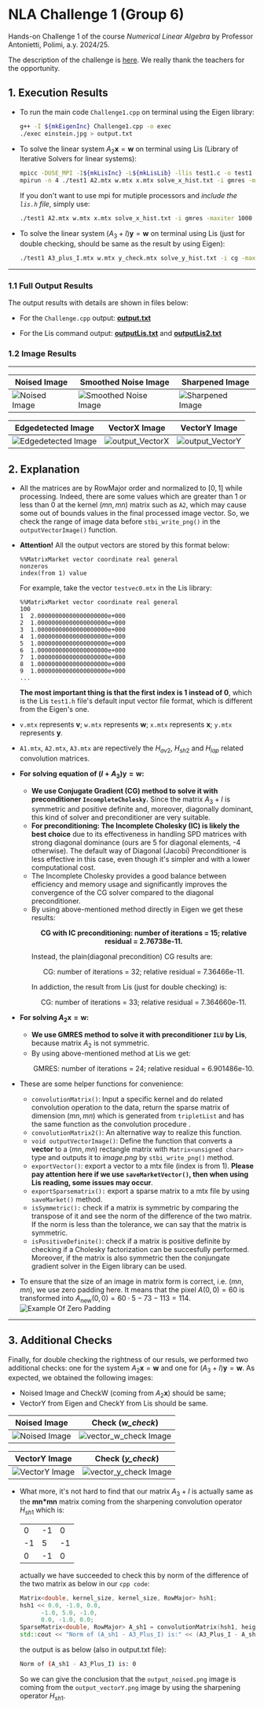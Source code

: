 # NLA Challenge 1 (Group 6)

Hands-on Challenge 1 of the course _Numerical Linear Algebra_ by Professor Antonietti, Polimi, a.y. 2024/25.

The description of the challenge is [here](Challenge1_description.pdf). We really thank the teachers for the opportunity.

## 1. Execution Results

- To run the main code `Challenge1.cpp` on terminal using the Eigen library:

  ```bash
  g++ -I ${mkEigenInc} Challenge1.cpp -o exec
  ./exec einstein.jpg > output.txt
  ```

- To solve the linear system $A_2 \mathbf{x}=\mathbf{w}$ on terminal using Lis (Library of Iterative Solvers for linear systems):

  ```bash
  mpicc -DUSE_MPI -I${mkLisInc} -L${mkLisLib} -llis test1.c -o test1
  mpirun -n 4 ./test1 A2.mtx w.mtx x.mtx solve_x_hist.txt -i gmres -maxiter 1000 -tol 1.0e-9 -p ilu -ilu 2 > outputLis.txt
  ```

  If you don't want to use mpi for mutiple processors and _include the `lis.h` file_, simply use:

  ```bash
  ./test1 A2.mtx w.mtx x.mtx solve_x_hist.txt -i gmres -maxiter 1000 -tol 1.0e-9 -p ilu -ilu 2 > outputLis.txt
  ```

- To solve the linear system $(A_3 + I) \mathbf{y}=\mathbf{w}$ on terminal using Lis (just for double checking, should be same as the result by using Eigen):

  ```bash
  ./test1 A3_plus_I.mtx w.mtx y_check.mtx solve_y_hist.txt -i cg -maxiter 1000 -tol 1.0e-10 > outputLis2.txt
  ```

---

### 1.1 Full Output Results

The output results with details are shown in files below:

- For the `Challenge.cpp` output: **[output.txt](output.txt)**

- For the Lis command output: **[outputLis.txt](outputLis.txt)** and **[outputLis2.txt](outputLis2.txt)**

### 1.2 Image Results

---

| Noised Image                            | Smoothed Noise Image                              | Sharpened Image                               |
| --------------------------------------- | ------------------------------------------------- | --------------------------------------------- |
| ![Noised Image](output_NoisedImage.png) | ![Smoothed Noise Image](output_SmoothedImage.png) | ![Sharpened Image](output_SharpenedImage.png) |

| Edgedetected Image                                   | VectorX Image                         | VectorY Image                         |
| ---------------------------------------------------- | ------------------------------------- | ------------------------------------- |
| ![Edgedetected Image](output_EdgeDetectionImage.png) | ![output_VectorX](output_VectorX.png) | ![output_VectorY](output_VectorY.png) |

## 2. Explanation

- All the matrices are by RowMajor order and normalized to $[0,1]$ while processing. Indeed, there are some values which are greater than 1 or less than 0 at the kernel $(mn,mn)$ matrix such as `A2`, which may cause some out of bounds values in the final processed image vector. So, we check the range of image data before `stbi_write_png()` in the `outputVectorImage()` function.

- **Attention!** All the output vectors are stored by this format below:

  ```
  %%MatrixMarket vector coordinate real general
  nonzeros
  index(from 1) value
  ```

  For example, take the vector `testvec0.mtx` in the Lis library:

  ```
  %%MatrixMarket vector coordinate real general
  100
  1  2.00000000000000000000e+000
  2  1.00000000000000000000e+000
  3  1.00000000000000000000e+000
  4  1.00000000000000000000e+000
  5  1.00000000000000000000e+000
  6  1.00000000000000000000e+000
  7  1.00000000000000000000e+000
  8  1.00000000000000000000e+000
  9  1.00000000000000000000e+000
  ...
  ```

  **The most important thing is that the first index is 1 instead of 0**, which is the Lis `test1.h` file's default input vector file format, which is different from the Eigen's one.

- `v.mtx` represents $\mathbf v$; `w.mtx` represents $\mathbf w$; `x.mtx` represents $\mathbf x$; `y.mtx` represents $\mathbf y$.

- `A1.mtx`, `A2.mtx`, `A3.mtx` are repectively the $H_{av2}$, $H_{sh2}$ and $H_{lap}$ related convolution matrices.

- **For solving equation of $(I + A_3) \mathbf y = \mathbf w$:**

  - **We use Conjugate Gradient (CG) method to solve it with preconditioner `IncompleteCholesky`.** Since the matrix $A_3+I$ is symmetric and positive definite and, moreover, diagonally dominant, this kind of solver and preconditioner are very suitable.
  - **For preconditioning: The Incomplete Cholesky (IC) is likely the best choice** due to its effectiveness in handling SPD matrices with strong diagonal dominance (ours are 5 for diagonal elements, -4 otherwise). The default way of Diagonal (Jacobi) Preconditioner is less effective in this case, even though it's simpler and with a lower computational cost.
  - The Incomplete Cholesky provides a good balance between efficiency and memory usage and significantly improves the convergence of the CG solver compared to the diagonal preconditioner.
  - By using above-mentioned method directly in Eigen we get these results:
    <p align="center"> <strong> CG with IC preconditioning: number of iterations = 15; relative residual = 2.76738e-11. </strong> </p>    
    Instead, the plain(diagonal precondition) CG results are:
    <p align="center"> CG: number of iterations = 32; relative residual = 7.36466e-11. </p>
    In addiction, the result from Lis (just for double checking) is:
    <p align="center"> CG: number of iterations = 33; relative residual = 7.364660e-11. </p>

- **For solving $A_2 \mathbf x = \mathbf w$:**

  - **We use GMRES method to solve it with preconditioner `ILU` by Lis**, because matrix $A_2$ is not symmetric.
  - By using above-mentioned method at Lis we get:
    <p align="center"> GMRES: number of iterations = 24; relative residual = 6.901486e-10. </p>

- These are some helper functions for convenience:

  - `convolutionMatrix()`: Input a specific kernel and do related convolution operation to the data, return the sparse matrix of dimension $(mn,mn)$ which is generated from `tripletList` and has the same function as the convolution procedure .
  - `convolutionMatrix2()`: An alternative way to realize this function.
  - `void outputVectorImage()`: Define the function that converts a **vector** to a $(mn,mn)$ rectangle matrix with `Matrix<unsigned char>` type and outputs it to _image.png_ by `stbi_write_png()` method.
  - `exportVector()`: export a vector to a mtx file (index is from 1). **Please pay attention here if we use `saveMarketVector()`, then when using Lis reading, some issues may occur**.
  - `exportSparsematrix():` export a sparse matrix to a mtx file by using `saveMarket()` method.
  - `isSymmetric():` check if a matrix is symmetric by comparing the transpose of it and see the norm of the difference of the two matrix. If the norm is less than the tolerance, we can say that the matrix is symmetric.
  - `isPositiveDefinite()`: check if a matrix is positive definite by checking if a Cholesky factorization can be succesfully performed. Moreover, if the matrix is also symmetric then the conjungate gradient solver in the Eigen library can be used.

- To ensure that the size of an image in matrix form is correct, i.e. $(mn,mn)$, we use zero padding here. It means that the pixel $A(0,0)=60$ is transformed into $A_{\text{new}}(0,0)=60\cdot5-73-113=114$.
  ![Example Of Zero Padding](ZeroPadding.png)

---

## 3. Additional Checks

Finally, for double checking the rightness of our resuls, we performed two additional checks: one for the system $A_2 \mathbf{x} = \mathbf{w}$ and one for $(A_3 + I) \mathbf{y}=\mathbf{w}$. As expected, we obtained the following images:

- Noised Image and CheckW (coming from $A_2 \mathbf{x}$) should be same;
- VectorY from Eigen and CheckY from Lis should be same.

| Noised Image                            | Check (_w_check_)                                 |
| --------------------------------------- | ------------------------------------------------- |
| ![Noised Image](output_NoisedImage.png) | ![vector_w_check Image](output_VectorW_check.png) |

| VectorY Image                        | Check (_y_check_)                                 |
| ------------------------------------ | ------------------------------------------------- |
| ![VectorY Image](output_VectorY.png) | ![vector_y_check Image](output_VectorY_check.png) |

- What more, it's not hard to find that our matrix $A_3 + I$ is actually same as the **mn\*mn** matrix coming from the sharpening convolution operator $H_{sh1}$ which is:
  <div align="center">
    <table>
      <tr><td> 0 </td><td> -1 </td><td> 0 </td></tr>
      <tr><td> -1 </td><td> 5 </td><td> -1 </td></tr>
      <tr><td> 0 </td><td> -1 </td><td> 0 </td></tr>
    </table>
  </div>

  actually we have succeeded to check this by norm of the difference of the two matrix as below in our `cpp code`:

  ```cpp
  Matrix<double, kernel_size, kernel_size, RowMajor> hsh1;
  hsh1 << 0.0, -1.0, 0.0,
        -1.0, 5.0, -1.0,
        0.0, -1.0, 0.0;
  SparseMatrix<double, RowMajor> A_sh1 = convolutionMatrix(hsh1, height, width);
  std::cout << "Norm of (A_sh1 - A3_Plus_I) is:" << (A3_Plus_I - A_sh1).norm() << std::endl;
  ```

  the output is as below (also in output.txt file):

  ```bash
  Norm of (A_sh1 - A3_Plus_I) is: 0
  ```

  So we can give the conclusion that the `output_noised.png` image is coming from the `output_vectorY.png` image by using the sharpening operator $H_{sh1}$.
